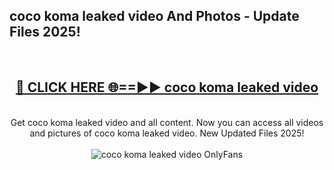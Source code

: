<h2>coco koma leaked video And Photos - Update Files 2025!</h2>
<br>
<div align="center">
<h2><a href="https://betterlinks.top/A2PfLJ" rel="nofollow">🔴 CLICK HERE 🌐==►► coco koma leaked video</a></h2>
<br>
Get coco koma leaked video and all content. Now you can access all videos and pictures of coco koma leaked video. New Updated Files 2025!
<br>
<br>
<a href="https://betterlinks.top/A2PfLJ" rel="nofollow" data-target="animated-image.originalLink"><img src="https://i.imgur.com/dJHk4Zq.gif" alt="coco koma leaked video OnlyFans" style="max-width: 100%; display: inline-block;" data-target="animated-image.originalImage"></a>
</div>
<br>